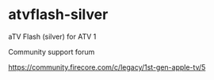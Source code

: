 # atvflash-silver
aTV Flash (silver) for ATV 1

Community support forum

https://community.firecore.com/c/legacy/1st-gen-apple-tv/5
